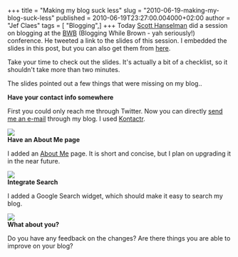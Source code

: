 +++
title = "Making my blog suck less"
slug = "2010-06-19-making-my-blog-suck-less"
published = 2010-06-19T23:27:00.004000+02:00
author = "Jef Claes"
tags = [ "Blogging",]
+++
Today [Scott Hanselman](http://www.hanselman.com/blog/) did a session on
blogging at the
[BWB](http://www.google.be/search?hl=nl&q=blogging+while+brown&aq=f&aqi=&aql=&oq=&gs_rfai=)
(Blogging While Brown - yah seriously!) conference. He tweeted a link to
the slides of this session. I embedded the slides in this post, but you
can also get them from
[here](http://www.slideshare.net/shanselman/32-ways-to-make-your-blog-suck-less).  
  
Take your time to check out the slides. It's actually a bit of a
checklist, so it shouldn't take more than two minutes.  
  

  
  
The slides pointed out a few things that were missing on my blog..  
  
<span style="font-weight:bold;">Have your contact info
somewhere</span>  
  
First you could only reach me through Twitter. Now you can directly
[send me an e-mail](http://jclaes.blogspot.com/p/contact.html) through
my blog. I used [Kontactr](http://kontactr.com/index.php).  
  
[![](../images/thumbnails/2010-06-19-making-my-blog-suck-less-contact.png)](../images/2010-06-19-making-my-blog-suck-less-contact.png)  
<span style="font-weight:bold;">Have an About Me page</span>  
  
I added an [About Me](http://jclaes.blogspot.com/p/about-me.html) page.
It is short and concise, but I plan on upgrading it in the near
future.  
  
[![](../images/thumbnails/2010-06-19-making-my-blog-suck-less-AboutMe.png)](../images/2010-06-19-making-my-blog-suck-less-AboutMe.png)  
<span style="font-weight:bold;">Integrate Search</span>  
  
I added a Google Search widget, which should make it easy to search my
blog.  
  
[![](../images/thumbnails/2010-06-19-making-my-blog-suck-less-Search.png)](../images/2010-06-19-making-my-blog-suck-less-Search.png)  
<span style="font-weight:bold;">What about you?</span>  
  
Do you have any feedback on the changes? Are there things you are able
to improve on your blog?
